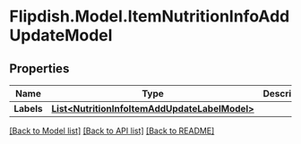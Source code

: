 # Flipdish.Model.ItemNutritionInfoAddUpdateModel
## Properties

Name | Type | Description | Notes
------------ | ------------- | ------------- | -------------
**Labels** | [**List&lt;NutritionInfoItemAddUpdateLabelModel&gt;**](NutritionInfoItemAddUpdateLabelModel.md) |  | [optional] 

[[Back to Model list]](../README.md#documentation-for-models) [[Back to API list]](../README.md#documentation-for-api-endpoints) [[Back to README]](../README.md)


